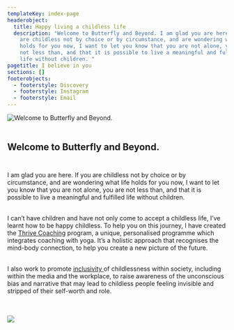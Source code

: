 ```yaml
---
templateKey: index-page
headerobject:
  title: Happy living a childless life
  description: "Welcome to Butterfly and Beyond. I am glad you are here.  If you
    are childless not by choice or by circumstance, and are wondering what life
    holds for you now, I want to let you know that you are not alone, you are
    not less than, and that it is possible to live a meaningful and fulfilled
    life without children. "
pagetitle: I believe in you
sections: []
footerobjects:
  - footerstyle: Discovery
  - footerstyle: Instagram
  - footerstyle: Email
---
```


![Welcome to Butterfly and Beyond.](/img/home0.jpg "Welcome to Butterfly and Beyond.")
<br><br>

## Welcome to Butterfly and Beyond. <br><br>

I am glad you are here. If you are childless not by choice or by circumstance, and are wondering what life holds for you now, I want to let you know that you are not alone, you are not less than, and that it is possible to live a meaningful and fulfilled life without children.<br><br>

I can’t have children and have not only come to accept a childless life, I’ve learnt how to be happy childless. To help you on this journey, I have created the [Thrive Coaching](/thrive) program, a unique, personalised programme which integrates coaching with yoga. It’s a holistic approach that recognises the mind-body connection, to help you create a new picture of the future.<br><br>

I also work to promote [inclusivity ](/inclusivity)of childlessness within society, including within the media and the workplace, to raise awareness of the unconscious bias and narrative that may lead to childless people feeling invisible and stripped of their self-worth and role.<br><br><br>

![](/img/signed.png)
